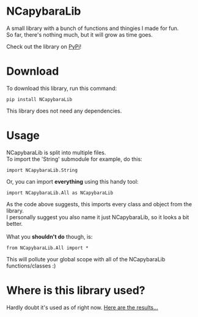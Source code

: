 <h1>NCapybaraLib</h1>
<p>A small library with a bunch of functions and thingies I made for fun.<br>So far, there's nothing much, but it will grow as time goes.</p>
<p>Check out the library on <a href="https://pypi.org/project/NCapybaraLib/">PyPi</a>!</p>

<h1>Download</h1>
<p>
To download this library, run this command:
<pre><code>pip install NCapybaraLib</code></pre>
This library does not need any dependencies.
</p>

<h1>Usage</h1>
<p>
NCapybaraLib is split into multiple files.<br>To import the 'String' submodule for example, do this:
<pre><code>import NCapybaraLib.String
</code></pre>
Or, you can import <b>everything</b> using this handy tool:
<pre><code>import NCapybaraLib.All as NCapybaraLib
</code></pre>
As the code above suggests, this imports every class and object from the library.<br>
I personally suggest you also name it just NCapybaraLib, so it looks a bit better.<br><br>
What you <b>shouldn't do</b> though, is:
<pre><code>from NCapybaraLib.All import *
</code></pre>
This will pollute your global scope with all of the NCapybaraLib functions/classes :)
</p>

<h1>Where is this library used?</h1>
<p>Hardly doubt it's used as of right now. <a href="https://github.com/search?q=NCapybaraLib+language%3APython&type=code">Here are the results...</p>